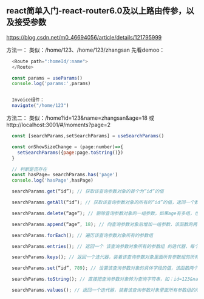 


## react简单入门-react-router6.0及以上路由传参，以及接受参数
https://blog.csdn.net/m0_46694056/article/details/121795999


方法一：
类似：/home/123、/home/123/zhangsan
先看demoo：

```js
  <Route path=":homeId/:name">
  </Route>

  const params = useParams()
  console.log('params:',params)


  Invoice组件：
  navigate("/home/123")
```

方法二：
类似：/home?id=123&name=zhangsan&age=18
或
http://localhost:3001/#/moments?page=2


```js
  const [searchParams,setSearchParams] = useSearchParams()

  const onShowSizeChange = (page:number)=>{
    setSearchParams({page:page.toString()})
  }

  // 判断是否存在
  const hasPage= searchParams.has('page')
  console.log('hasPage',hasPage)

  searchParams.get(“id”); // 获取该查询参数对象的首个为”id“的值

  searchParams.getAll(“id”); // 获取该查询参数对象的所有的“id”的值，返回一个数组，如：[“123”,“456”]

  searchParams.delete(“age”); // 删除查询参数对象的一组参数，如果age有多组，也是全都删除，但并不会删除地址栏

  searchParams.append(“age”, 18); // 向查询参数对象后增加一组参数，该函数的两个参数分别为：（新增的字段，新增的字段的值）,可重复追加

  searchParams.forEach(); // 遍历该查询参数对象所有的参数组

  searchParams.entries(); // 返回一个 该查询参数对象所有的参数组 的迭代器，每个参数组为一个数组,如：[“id”,“123”]

  searchParams.keys(); // 返回一个迭代器，装着该查询参数对象里面所有参数组的所有key

  searchParams.set(“id”, 789); // 设置该查询参数对象的具体字段的值，该函数两个参数分别为：（要修改的字段，要修改的字段期望的值），如果有重复的，将都会删除，合成一个

  searchParams.toString(); // 直接把查询参数对象转为查询字符串，如：id=123&name=zhangsan&id=456

  searchParams.values(); // 返回一个迭代器，装着该查询参数对象里面所有参数组的所有value
```
